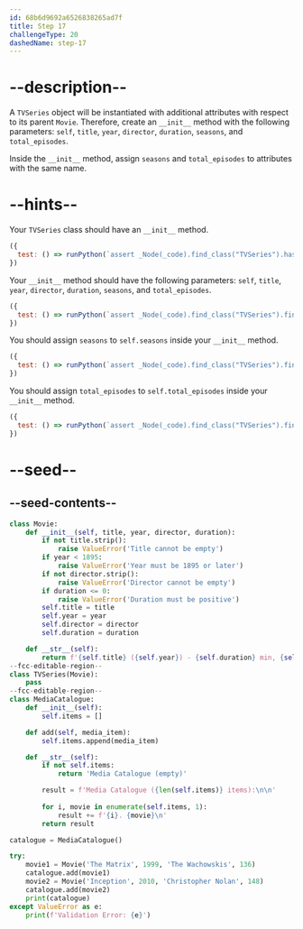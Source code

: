 ```yaml
---
id: 68b6d9692a6526838265ad7f
title: Step 17
challengeType: 20
dashedName: step-17
---
```


# --description--

A `TVSeries` object will be instantiated with additional attributes with respect to its parent `Movie`. Therefore, create an `__init__` method with the following parameters: `self`, `title`, `year`, `director`, `duration`, `seasons`, and `total_episodes`.

Inside the `__init__` method, assign `seasons` and `total_episodes` to attributes with the same name.

# --hints--

Your `TVSeries` class should have an `__init__` method.

```js
({
  test: () => runPython(`assert _Node(_code).find_class("TVSeries").has_function("__init__")`)
})
```

Your `__init__` method should have the following parameters: `self`, `title`, `year`, `director`, `duration`, `seasons`, and `total_episodes`.

```js
({
  test: () => runPython(`assert _Node(_code).find_class("TVSeries").find_function("__init__").has_args("self, title, year, director, duration, seasons, total_episodes")`)
})
```

You should assign `seasons` to `self.seasons` inside your `__init__` method.

```js
({
  test: () => runPython(`assert _Node(_code).find_class("TVSeries").find_function("__init__").has_stmt("self.seasons = seasons")`)
})
```

You should assign `total_episodes` to `self.total_episodes` inside your `__init__` method.

```js
({
  test: () => runPython(`assert _Node(_code).find_class("TVSeries").find_function("__init__").has_stmt("self.total_episodes = total_episodes")`)
})
```

# --seed--

## --seed-contents--

```py
class Movie:
    def __init__(self, title, year, director, duration):
        if not title.strip():
            raise ValueError('Title cannot be empty')
        if year < 1895:
            raise ValueError('Year must be 1895 or later')
        if not director.strip():
            raise ValueError('Director cannot be empty')
        if duration <= 0:
            raise ValueError('Duration must be positive')
        self.title = title
        self.year = year
        self.director = director
        self.duration = duration

    def __str__(self):
        return f'{self.title} ({self.year}) - {self.duration} min, {self.director}'
--fcc-editable-region--
class TVSeries(Movie):
    pass
--fcc-editable-region--
class MediaCatalogue:
    def __init__(self):
        self.items = []

    def add(self, media_item):
        self.items.append(media_item)

    def __str__(self):
        if not self.items:
            return 'Media Catalogue (empty)'

        result = f'Media Catalogue ({len(self.items)} items):\n\n'
        
        for i, movie in enumerate(self.items, 1):
            result += f'{i}. {movie}\n'
        return result

catalogue = MediaCatalogue()

try:
    movie1 = Movie('The Matrix', 1999, 'The Wachowskis', 136)
    catalogue.add(movie1)
    movie2 = Movie('Inception', 2010, 'Christopher Nolan', 148)
    catalogue.add(movie2)
    print(catalogue)
except ValueError as e:
    print(f'Validation Error: {e}')
```
